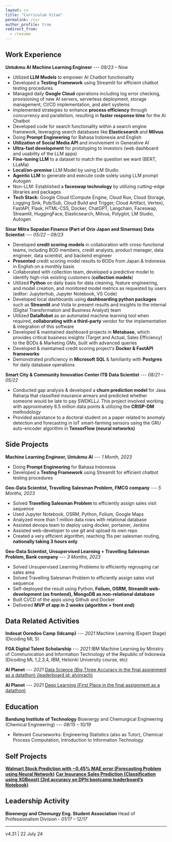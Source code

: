 ```yaml
---
layout: cv
title: "Curriculum Vitae"
permalink: /cv/
author_profile: true
redirect_from:
  - /resume
---
```



## Work Experience

**Untukmu AI**
**Machine Learning Engineer**  --- *09/23 – Now*
- Utilized **LLM Models** to empower AI Chatbot functionality
- Developed a **Testing Framework** using Streamlit for efficient chatbot testing procedures
- Managed daily **Google Cloud** operations including log error checking, provisioning of new AI servers, serverless deployment, storage management, CI/CD implementation, and alert systems
- Implemented strategies to enhance **process efficiency** through concurrency and parallelism, resulting in **faster response time** for the AI Chatbot
- Developed code for search functionality within a search engine framework, leveraging search databases like **Elasticsearch** and **Milvus**
- Doing **Prompt Engineering** for Bahasa Indonesia and English
- **Utilization of Social Media API** and involvement in Generative AI
- **Ultra-fast development** for prototyping to investors (web dashboard and usability of the LLM apps)
- **Fine-tuning LLM** to a dataset to match the question we want (BERT, LLaMa)
- **Local/on-premise** LLM Model by using LM Studio
- **Agentic LLM** to generate and execute code solely using LLM prompt Autogen
- Non-LLM: Established a **faceswap technology** by utilizing cutting-edge libraries and packages
- **Tech Stack:** Google Cloud (Compute Engine, Cloud Run, Cloud Storage, Logging Sink, Pub/Sub, Cloud Build and Trigger, Cloud Artifact, Vertex), FastAPI, Flask, HTML-CSS, Docker, ChatGPT, Langchain, Faceswap, Streamlit, HuggingFace, Elasticsearch, Milvus, Polyglot, LM Studio, Autogen


**Sinar Mitra Sepadan Finance (Part of Orix Japan and Sinarmas)**
**Data Scientist**  --- *05/22 – 09/23*
- Developed **credit scoring models** in collaboration with cross-functional teams, including BOD members, credit analysts, product manager, data engineer, data scientist, and backend engineer
- **Presented** credit scoring model results to BODs from Japan & Indonesia in English on a monthly basis
- Collaborated with collection team, developed a predictive model to identify high-risk existing customers (**collection models**)
- Utilized **Python** on daily basis for data cleaning, feature engineering, and model creation, and monitored model metrics as requested by users (editor: Jupyterhub, Jupyter Notebook, VS Code)
- Developed local dashboards using **dashboarding python packages** such as **Streamlit** and Voila to present results and insights to the internal (Digital Transformation and Business Analyst) team
- Utilized **DataRobot** as an automated machine learning tool when required, **collaborating with a third-party** vendor for the implementation & integration of this software
- Developed & maintained dashboard projects in **Metabase**, which provides critical business insights (Target and Actual, Sales Efficiency) to the BODs & Marketing GMs, built with advanced queries
- Developed & maintained credit scoring project's **Docker & FastAPI frameworks**
- Demonstrated proficiency in **Microsoft SQL** & familiarity with **Postgres** for daily database operations


**Smart City & Community Innovation Center ITB**
**Data Scientist**   --- *08/21 – 05/22*
- Conducted gap analysis & developed a **churn prediction model** for Jasa Raharja that classified insurance arrears and predicted whether someone would be late to pay SWDKLLJ. This project involved working with approximately 6.5 million data points & utilizing the **CRISP-DM** methodology
- Provided assistance to a doctoral student on a paper related to anomaly detection and forecasting in IoT smart-farming sensors using the GRU auto-encoder algorithm in **TensorFlow (neural networks)**

## Side Projects

**Machine Learning Engineer, Untukmu AI** --- *1 Month, 2023*

- Doing **Prompt Engineering** for Bahasa Indonesia
- Developed a **Testing Framework** using Streamlit for efficient chatbot testing procedures

**Geo-Data Scientist, Travelling Salesman Problem, FMCG company** --- *5 Months, 2023*

- Solved **Travelling Salesman Problem** to efficiently assign sales visit sequence
- Used Jupyter Notebook, OSRM, Python, Folium, Google Maps
- Analyzed more than 1 million data rows with relational database
- Assisted devops team to deploy using docker, portainer, Jenkins
- Assisted web-developer to use git and upload its own repo
- Created a very efficient algorithm, reaching 15s per salesman routing, **nationally taking 3 hours only**

**Geo-Data Scientist, Unsupervised Learning + Travelling Salesman Problem, Bank company** --- *3 Months, 2023*

- Solved Unsupervised Learning Problems to efficiently regrouping car sales area
- Solved Travelling Salesman Problem to efficiently assign sales visit sequence
- Self-deployed the result using Python, **Folium, OSRM, Streamlit web-development (as frontend), MongoDB as non-relational database**
- Built CI/CD of the apps using Github and Docker
- Delivered **MVP of app in 2 weeks (algorithm + front end)**

## Data Related Activities

**Indosat Ooredoo Camp (Idcamp)** --- *2021*
Machine Learning (Expert Stage) (Dicoding ML 5)

**FGA Digital Talent Scholarship** --- *2021*
IBM Machine Learning by Ministry of Communication and Information Technology of the Republic of Indonesia (Dicoding ML 1,2,3,4, IBM, Helsinki University course, etc)

**AI Planet** --- *2021*
[Data Science (Big Three Accuracy in the final assignment as a datathon) (leaderboard id: alvinrach)](https://aiplanet.com/challenges/74/getting-started-with-data-science-bootcamp-final-assignment-74/leaderboard/practice)

**AI Planet** --- *2021*
[Deep Learning (First Place in the final assignment as a datathon)](https://aiplanet.com/challenges/144/gender-determination-by-morphometry-of-eyes-144/leaderboard/practice)


## Education

**Bandung Institute of Technology**
Bioenergy and Chemurgical Engineering (Chemical Engineering)  --- *08/15 – 10/19*
- Relevant Courseworks: Engineering Statistics (also as Tutor), Chemical Process Computation, Introduction to Information Technology


## Self Projects

[**Walmart Stock Prediction with ~0.45% MAE error (Forecasting Problem using Neural Network)**](https://github.com/alvinrach/25-Time_Series-Stock_Prediction)
[**Car Insurance Sales Prediction (Classification using XGBoost) (3rd accuracy on DPhi bootcamp leaderboard’s Notebook)**](https://github.com/alvinrach/21-Car-Insurance-Sales-Prediction)


## Leadership Activity

**Bioenergy and Chemurgy Eng. Student Association**
Head of Professionalism Division - *01/17 – 12/17*

---
v4.31 | 22 July 24
